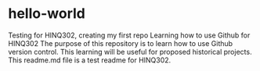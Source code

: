 # hello-world
Testing for HINQ302, creating my first repo
Learning how to use Github for HINQ302
The purpose of this repository is to learn how to use Github version control.
This learning will be useful for proposed historical projects.
This readme.md file is a test readme for HINQ302.
